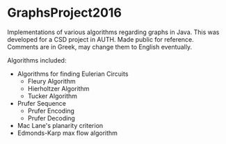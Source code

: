 # GraphsProject2016

Implementations of various algorithms regarding graphs in Java.
This was developed for a CSD project in AUTH. Made public for reference.
Comments are in Greek, may change them to English eventually.

Algorithms included:
- Algorithms for finding Eulerian Circuits
  - Fleury Algorithm
  - Hierholtzer Algorithm
  - Tucker Algorithm
- Prufer Sequence
  - Prufer Encoding
  - Prufer Decoding
- Mac Lane's planarity criterion
- Edmonds-Karp max flow algorithm
